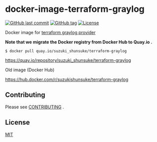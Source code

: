 # docker-image-terraform-graylog

[![GitHub last commit](https://img.shields.io/github/last-commit/suzuki-shunsuke/docker-image-terraform-graylog.svg)](https://github.com/suzuki-shunsuke/docker-image-terraform-graylog)
[![GitHub tag](https://img.shields.io/github/tag/suzuki-shunsuke/docker-image-terraform-graylog.svg)](https://github.com/suzuki-shunsuke/docker-image-terraform-graylog/releases)
[![License](http://img.shields.io/badge/license-mit-blue.svg?style=flat-square)](https://raw.githubusercontent.com/suzuki-shunsuke/docker-image-terraform-graylog/master/LICENSE)

Docker image for [terraform graylog provider](https://github.com/suzuki-shunsuke/go-graylog/tree/master/terraform)

**Note that we migrate the Docker registry from Docker Hub to Quay.io .**

```console
$ docker pull quay.io/suzuki_shunsuke/terraform-graylog
```

https://quay.io/repository/suzuki_shunsuke/terraform-graylog

Old image (Docker Hub)

https://hub.docker.com/r/suzukishunsuke/terraform-graylog

## Contributing

Please see [CONTRIBUTING](CONTRIBUTING.md) .

## License

[MIT](LICENSE)
